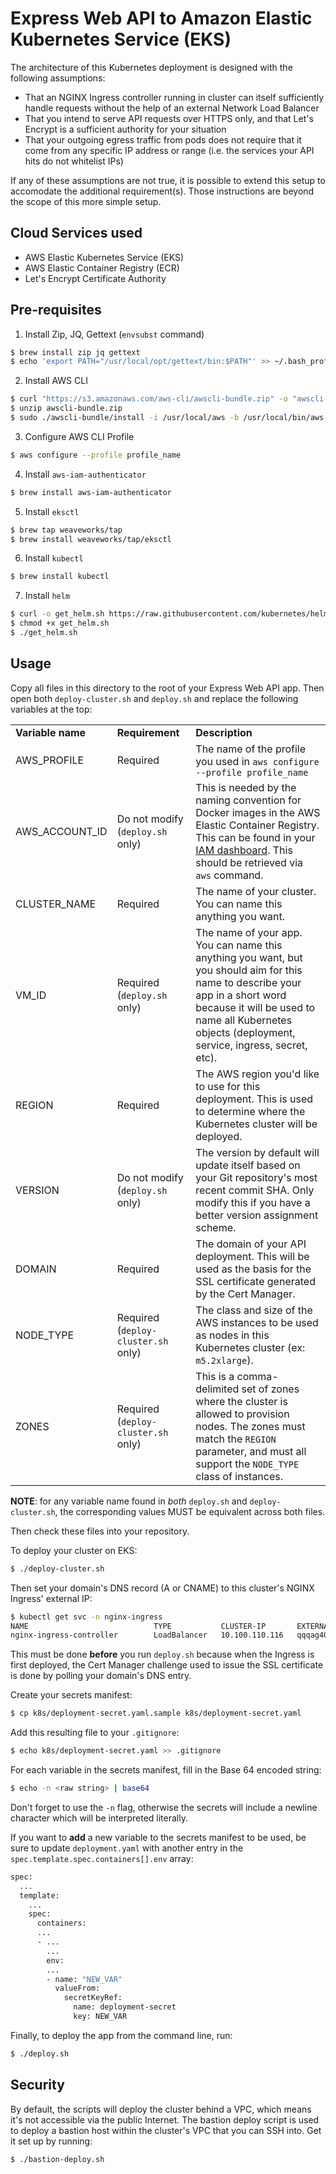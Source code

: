 # Express Web API to Amazon Elastic Kubernetes Service (EKS)

The architecture of this Kubernetes deployment is designed with the following assumptions:
* That an NGINX Ingress controller running in cluster can itself sufficiently handle requests without the help of an external Network Load Balancer
* That you intend to serve API requests over HTTPS only, and that Let's Encrypt is a sufficient authority for your situation
* That your outgoing egress traffic from pods does not require that it come from any specific IP address or range (i.e. the services your API hits do not whitelist IPs)

If any of these assumptions are not true, it is possible to extend this setup to accomodate the additional requirement(s). Those instructions are beyond the scope of this more simple setup.

## Cloud Services used
* AWS Elastic Kubernetes Service (EKS)
* AWS Elastic Container Registry (ECR)
* Let's Encrypt Certificate Authority

## Pre-requisites

1. Install Zip, JQ, Gettext (`envsubst` command)
```bash
$ brew install zip jq gettext
$ echo 'export PATH="/usr/local/opt/gettext/bin:$PATH"' >> ~/.bash_profile
```

2. Install AWS CLI
```bash
$ curl "https://s3.amazonaws.com/aws-cli/awscli-bundle.zip" -o "awscli-bundle.zip"
$ unzip awscli-bundle.zip
$ sudo ./awscli-bundle/install -i /usr/local/aws -b /usr/local/bin/aws
```

3. Configure AWS CLI Profile
```bash
$ aws configure --profile profile_name
```

4. Install `aws-iam-authenticator`
```bash
$ brew install aws-iam-authenticator
```

5. Install `eksctl`
```bash
$ brew tap weaveworks/tap
$ brew install weaveworks/tap/eksctl
```

6. Install `kubectl`
```bash
$ brew install kubectl
```

7. Install `helm`
```bash
$ curl -o get_helm.sh https://raw.githubusercontent.com/kubernetes/helm/master/scripts/get
$ chmod +x get_helm.sh
$ ./get_helm.sh
```

## Usage

Copy all files in this directory to the root of your Express Web API app. Then open both `deploy-cluster.sh` and `deploy.sh` and replace the following variables at the top:

<table>
  <tr>
    <td><strong>Variable name</strong></td>
    <td><strong>Requirement</strong></td>
    <td><strong>Description</strong></td>
  </tr>

  <tr>
    <td>AWS_PROFILE</td>
    <td>Required</td>
    <td>The name of the profile you used in <code>aws configure --profile profile_name</code></td>
  </tr>

  <tr>
    <td>AWS_ACCOUNT_ID</td>
    <td>Do not modify (<code>deploy.sh</code> only)</td>
    <td>This is needed by the naming convention for Docker images in the AWS Elastic Container Registry. This can be found in your <a href="https://console.aws.amazon.com/iam" target="_blank">IAM dashboard</a>. This should be retrieved via <code>aws</code> command.</td>
  </tr>

  <tr>
    <td>CLUSTER_NAME</td>
    <td>Required</td>
    <td>The name of your cluster. You can name this anything you want.</td>
  </tr>

  <tr>
    <td>VM_ID</td>
    <td>Required (<code>deploy.sh</code> only)</td>
    <td>The name of your app. You can name this anything you want, but you should aim for this name to describe your app in a short word because it will be used to name all Kubernetes objects (deployment, service, ingress, secret, etc).
  </tr>

  <tr>
    <td>REGION</td>
    <td>Required</td>
    <td>The AWS region you'd like to use for this deployment. This is used to determine where the Kubernetes cluster will be deployed.</td>
  </tr>

  <tr>
    <td>VERSION</td>
    <td>Do not modify (<code>deploy.sh</code> only)</td>
    <td>The version by default will update itself based on your Git repository's most recent commit SHA. Only modify this if you have a better version assignment scheme.</td>
  </tr>

  <tr>
    <td>DOMAIN</td>
    <td>Required</td>
    <td>The domain of your API deployment. This will be used as the basis for the SSL certificate generated by the Cert Manager.</td>
  </tr>

  <tr>
    <td>NODE_TYPE</td>
    <td>Required (<code>deploy-cluster.sh</code> only)</td>
    <td>The class and size of the AWS instances to be used as nodes in this Kubernetes cluster (ex: <code>m5.2xlarge</code>).</td>
  </tr>

  <tr>
    <td>ZONES</td>
    <td>Required (<code>deploy-cluster.sh</code> only)</td>
    <td>This is a comma-delimited set of zones where the cluster is allowed to provision nodes. The zones must match the <code>REGION</code> parameter, and must all support the <code>NODE_TYPE</code> class of instances.</td>
  </tr>
</table>

**NOTE**: for any variable name found in *both* `deploy.sh` and `deploy-cluster.sh`, the corresponding values MUST be equivalent across both files.

Then check these files into your repository.

To deploy your cluster on EKS:
```bash
$ ./deploy-cluster.sh
```

Then set your domain's DNS record (A or CNAME) to this cluster's NGINX Ingress' external IP:
```bash
$ kubectl get svc -n nginx-ingress
NAME                            TYPE           CLUSTER-IP       EXTERNAL-IP                                                              PORT(S)                      AGE
nginx-ingress-controller        LoadBalancer   10.100.110.116   qqqag40c1778e11eaa1870ebb5761989-215797116.us-east-1.elb.amazonaws.com   80:31884/TCP,443:30311/TCP   1d
```
This must be done **before** you run `deploy.sh` because when the Ingress is first deployed, the Cert Manager challenge used to issue the SSL certificate is done by polling your domain's DNS entry.

Create your secrets manifest:
```bash
$ cp k8s/deployment-secret.yaml.sample k8s/deployment-secret.yaml
```

Add this resulting file to your `.gitignore`:
```bash
$ echo k8s/deployment-secret.yaml >> .gitignore
```

For each variable in the secrets manifest, fill in the Base 64 encoded string:
```bash
$ echo -n <raw string> | base64
```
Don't forget to use the `-n` flag, otherwise the secrets will include a newline character which will be interpreted literally.

If you want to **add** a new variable to the secrets manifest to be used, be sure to update `deployment.yaml` with another entry in the `spec.template.spec.containers[].env` array:
```bash
spec:
  ...
  template:
    ...
    spec:
      containers:
      ...
      - ...
        ...
        env:
        ...
        - name: "NEW_VAR"
          valueFrom:
            secretKeyRef:
              name: deployment-secret
              key: NEW_VAR
```

Finally, to deploy the app from the command line, run:
```bash
$ ./deploy.sh
```

## Security

By default, the scripts will deploy the cluster behind a VPC, which means it's not accessible via the public Internet. The bastion deploy script is used to deploy a bastion host within the cluster's VPC that you can SSH into. Get it set up by running:
```bash
$ ./bastion-deploy.sh
```
